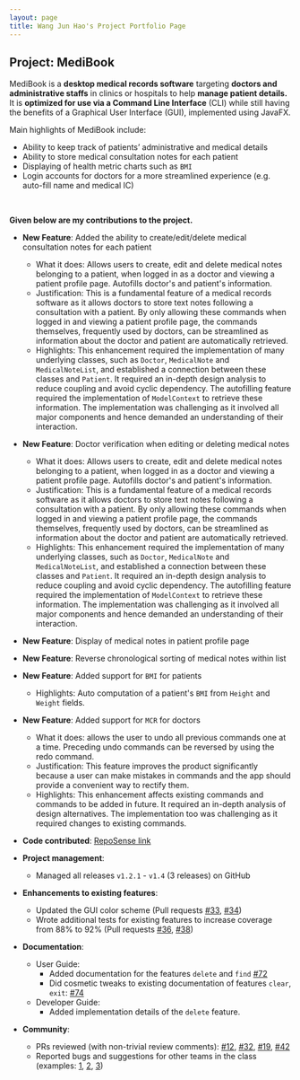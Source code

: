 ```yaml
---
layout: page
title: Wang Jun Hao's Project Portfolio Page
---
```


## Project: MediBook

MediBook is a **desktop medical records software** targeting **doctors and administrative staffs** in clinics or hospitals to 
help **manage patient details.** It is **optimized for use via a Command Line Interface** (CLI) while 
still having the benefits of a Graphical User Interface (GUI), implemented using JavaFX.

Main highlights of MediBook include:
* Ability to keep track of patients’ administrative and medical details
* Ability to store medical consultation notes for each patient
* Displaying of health metric charts such as `BMI`
* Login accounts for doctors for a more streamlined experience (e.g. auto-fill name and medical IC)

<br/>

**Given below are my contributions to the project.**

* **New Feature**: Added the ability to create/edit/delete medical consultation notes for each patient
  * What it does: Allows users to create, edit and delete medical notes belonging to a patient, when logged in as a doctor
  and viewing a patient profile page. Autofills doctor's and patient's information.
  * Justification: This is a fundamental feature of a medical records software as it allows doctors to store text notes 
  following a consultation with a patient. By only allowing these commands when logged in and 
  viewing a patient profile page, the commands themselves, frequently used by doctors, 
  can be streamlined as information about the doctor and patient are automatically retrieved.
  * Highlights: This enhancement required the implementation of many underlying classes, such as `Doctor`, `MedicalNote` and
  `MedicalNoteList`, and established a connection between these classes and `Patient`. It required an in-depth design analysis 
  to reduce coupling and avoid cyclic dependency. The autofilling feature required the implementation of `ModelContext` 
  to retrieve these information. The implementation was challenging as it involved all major components and hence 
  demanded an understanding of their interaction.

* **New Feature**: Doctor verification when editing or deleting medical notes
  * What it does: Allows users to create, edit and delete medical notes belonging to a patient, when logged in as a doctor
  and viewing a patient profile page. Autofills doctor's and patient's information.
  * Justification: This is a fundamental feature of a medical records software as it allows doctors to store text notes 
  following a consultation with a patient. By only allowing these commands when logged in and 
  viewing a patient profile page, the commands themselves, frequently used by doctors, 
  can be streamlined as information about the doctor and patient are automatically retrieved.
  * Highlights: This enhancement required the implementation of many underlying classes, such as `Doctor`, `MedicalNote` and
  `MedicalNoteList`, and established a connection between these classes and `Patient`. It required an in-depth design analysis 
  to reduce coupling and avoid cyclic dependency. The autofilling feature required the implementation of `ModelContext` 
  to retrieve these information. The implementation was challenging as it involved all major components and hence 
  demanded an understanding of their interaction.
  
* **New Feature**: Display of medical notes in patient profile page

* **New Feature**: Reverse chronological sorting of medical notes within list

* **New Feature**: Added support for `BMI` for patients
  * Highlights: Auto computation of a patient's `BMI` from `Height` and `Weight` fields.

* **New Feature**: Added support for `MCR` for doctors


  * What it does: allows the user to undo all previous commands one at a time. Preceding undo commands can be reversed 
  by using the redo command.
  * Justification: This feature improves the product significantly because a user can make mistakes in commands and the 
  app should provide a convenient way to rectify them.
  * Highlights: This enhancement affects existing commands and commands to be added in future. It required an in-depth 
  analysis of design alternatives. The implementation too was challenging as it required changes to existing commands.


* **Code contributed**: [RepoSense link](https://nus-cs2103-ay2021s1.github.io/tp-dashboard/#breakdown=true&search=wang-jun-hao)

* **Project management**:
  * Managed all releases `v1.2.1` - `v1.4` (3 releases) on GitHub

* **Enhancements to existing features**:
  * Updated the GUI color scheme (Pull requests [\#33](), [\#34]())
  * Wrote additional tests for existing features to increase coverage from 88% to 92% (Pull requests [\#36](), [\#38]())

* **Documentation**:
  * User Guide:
    * Added documentation for the features `delete` and `find` [\#72]()
    * Did cosmetic tweaks to existing documentation of features `clear`, `exit`: [\#74]()
  * Developer Guide:
    * Added implementation details of the `delete` feature.

* **Community**:
  * PRs reviewed (with non-trivial review comments): [\#12](), [\#32](), [\#19](), [\#42]()
  * Reported bugs and suggestions for other teams in the class (examples: [1](), [2](), [3]())
